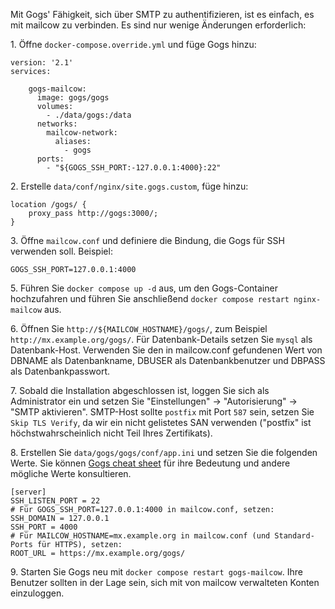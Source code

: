 Mit Gogs' Fähigkeit, sich über SMTP zu authentifizieren, ist es einfach, es mit mailcow zu verbinden. Es sind nur wenige Änderungen erforderlich:

1\. Öffne `docker-compose.override.yml` und füge Gogs hinzu:

```
version: '2.1'
services:

    gogs-mailcow:
      image: gogs/gogs
      volumes:
        - ./data/gogs:/data
      networks:
        mailcow-network:
          aliases:
            - gogs
      ports:
        - "${GOGS_SSH_PORT:-127.0.0.1:4000}:22"
```

2\. Erstelle `data/conf/nginx/site.gogs.custom`, füge hinzu:
```
location /gogs/ {
    proxy_pass http://gogs:3000/;
}
```

3\. Öffne `mailcow.conf` und definiere die Bindung, die Gogs für SSH verwenden soll. Beispiel:

```
GOGS_SSH_PORT=127.0.0.1:4000
```

5\. Führen Sie `docker compose up -d` aus, um den Gogs-Container hochzufahren und führen Sie anschließend `docker compose restart nginx-mailcow` aus.

6\. Öffnen Sie `http://${MAILCOW_HOSTNAME}/gogs/`, zum Beispiel `http://mx.example.org/gogs/`. Für Datenbank-Details setzen Sie `mysql` als Datenbank-Host. Verwenden Sie den in mailcow.conf gefundenen Wert von DBNAME als Datenbankname, DBUSER als Datenbankbenutzer und DBPASS als Datenbankpasswort.

7\. Sobald die Installation abgeschlossen ist, loggen Sie sich als Administrator ein und setzen Sie "Einstellungen" -> "Autorisierung" -> "SMTP aktivieren". SMTP-Host sollte `postfix` mit Port `587` sein, setzen Sie `Skip TLS Verify`, da wir ein nicht gelistetes SAN verwenden ("postfix" ist höchstwahrscheinlich nicht Teil Ihres Zertifikats).

8\. Erstellen Sie `data/gogs/gogs/conf/app.ini` und setzen Sie die folgenden Werte. Sie können [Gogs cheat sheet](https://gogs.io/docs/advanced/configuration_cheat_sheet) für ihre Bedeutung und andere mögliche Werte konsultieren.

```
[server]
SSH_LISTEN_PORT = 22
# Für GOGS_SSH_PORT=127.0.0.1:4000 in mailcow.conf, setzen:
SSH_DOMAIN = 127.0.0.1
SSH_PORT = 4000
# Für MAILCOW_HOSTNAME=mx.example.org in mailcow.conf (und Standard-Ports für HTTPS), setzen:
ROOT_URL = https://mx.example.org/gogs/
```

9\. Starten Sie Gogs neu mit `docker compose restart gogs-mailcow`. Ihre Benutzer sollten in der Lage sein, sich mit von mailcow verwalteten Konten einzuloggen.
